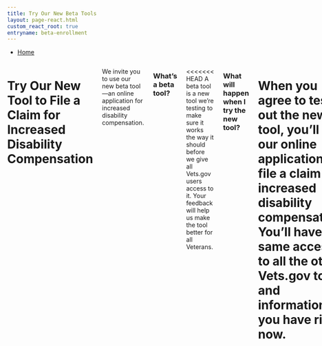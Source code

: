 ```yaml
---
title: Try Our New Beta Tools
layout: page-react.html
custom_react_root: true
entryname: beta-enrollment
---
```

  <nav class="va-nav-breadcrumbs">
    <ul class="row va-nav-breadcrumbs-list" role="menubar" aria-label="Primary">
      <li><a href="/">Home</a></li>
    </ul>
  </nav>

<div class="row">
<div class="columns usa-width-two-thirds medium-8">

# Try Our New Tool to File a Claim for Increased Disability Compensation

<div itemprop="description"  class="va-introtext">

We invite you to use our new beta tool—an online application for increased disability compensation.

</div>

### What’s a beta tool?

<<<<<<< HEAD
A beta tool is a new tool we’re testing to make sure it works the way it should before we give all Vets.gov users access to it. Your feedback will help us make the tool better for all Veterans.

### What will happen when I try the new tool?

When you agree to test out the new tool, you’ll use our online application to file a claim for increased disability compensation. You’ll have the same access to all the other Vets.gov tools and information as you have right now.
=======
A beta tool is a new tool we’re testing to make sure it works the way it should before we give all VA.gov users access to it. Your feedback will help us make the tool better for all Veterans.

### What will happen when I try the new tool?

When you agree to test out the new tool, you’ll use our online application to file a claim for increased disability compensation. You’ll have the same access to all the other VA.gov tools and information as you have right now.
>>>>>>> vets-website/master

You’ll need to be signed in to your verified DS Logon or My HealtheVet account. If you don’t have one of these accounts, you can create an ID.me account to complete the verification process.

Use the beta tool to file a claim for increased disability compensation.
<br>

<div id="react-root"></div>

<br>

</div>
</div>
